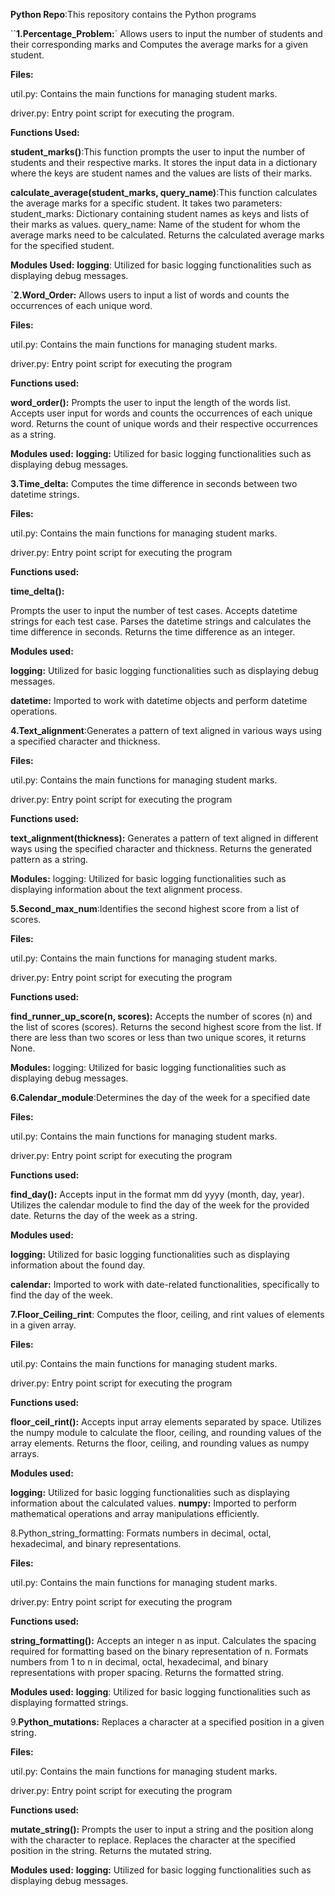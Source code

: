 **Python Repo**:This repository contains the Python programs

``**1.Percentage_Problem:**`
Allows users to input the number of students and their corresponding marks and Computes the average marks for a given student.

**Files:**

util.py: Contains the main functions for managing student marks.

driver.py: Entry point script for executing the program.

**Functions Used:**

**student_marks()**:This function prompts the user to input the number of students and their respective marks.
It stores the input data in a dictionary where the keys are student names and the values are lists of their marks.

**calculate_average(student_marks, query_name)**:This function calculates the average marks for a specific student.
It takes two parameters:
student_marks: Dictionary containing student names as keys and lists of their marks as values.
query_name: Name of the student for whom the average marks need to be calculated.
Returns the calculated average marks for the specified student.

**Modules Used:**
**logging**: Utilized for basic logging functionalities such as displaying debug messages.

**`2.Word_Order:**
Allows users to input a list of words and counts the occurrences of each unique word.

**Files:**

util.py: Contains the main functions for managing student marks.

driver.py: Entry point script for executing the program

**Functions used:**

**word_order():**
Prompts the user to input the length of the words list.
Accepts user input for words and counts the occurrences of each unique word.
Returns the count of unique words and their respective occurrences as a string.

**Modules used:**
**logging:** Utilized for basic logging functionalities such as displaying debug messages.

**3.Time_delta:**
 Computes the time difference in seconds between two datetime strings.

**Files:**

util.py: Contains the main functions for managing student marks.

driver.py: Entry point script for executing the program

**Functions used:**

**time_delta():**

Prompts the user to input the number of test cases.
Accepts datetime strings for each test case.
Parses the datetime strings and calculates the time difference in seconds.
Returns the time difference as an integer.

**Modules used:**

**logging:** Utilized for basic logging functionalities such as displaying debug messages.

**datetime:** Imported to work with datetime objects and perform datetime operations.

**4.Text_alignment**:Generates a pattern of text aligned in various ways using a specified character and thickness.

**Files:**

util.py: Contains the main functions for managing student marks.

driver.py: Entry point script for executing the program

**Functions used:**

**text_alignment(thickness):**
Generates a pattern of text aligned in different ways using the specified character and thickness.
Returns the generated pattern as a string.

**Modules:**
logging: Utilized for basic logging functionalities such as displaying information about the text alignment process.

**5.Second_max_num**:Identifies the second highest score from a list of scores.

**Files:**

util.py: Contains the main functions for managing student marks.

driver.py: Entry point script for executing the program

**Functions used:**

**find_runner_up_score(n, scores):**
Accepts the number of scores (n) and the list of scores (scores).
Returns the second highest score from the list.
If there are less than two scores or less than two unique scores, it returns None.

**Modules:**
logging: Utilized for basic logging functionalities such as displaying debug messages.

**6.Calendar_module**:Determines the day of the week for a specified date

**Files:**

util.py: Contains the main functions for managing student marks.

driver.py: Entry point script for executing the program

**Functions used:**

**find_day():**
Accepts input in the format mm dd yyyy (month, day, year).
Utilizes the calendar module to find the day of the week for the provided date.
Returns the day of the week as a string.

**Modules used:**

**logging:** Utilized for basic logging functionalities such as displaying information about the found day.

**calendar:** Imported to work with date-related functionalities, specifically to find the day of the week.

**7.Floor_Ceiling_rint**: Computes the floor, ceiling, and rint values of elements in a given array.

**Files:**

util.py: Contains the main functions for managing student marks.

driver.py: Entry point script for executing the program

**Functions used:**

**floor_ceil_rint():**
Accepts input array elements separated by space.
Utilizes the numpy module to calculate the floor, ceiling, and rounding values of the array elements.
Returns the floor, ceiling, and rounding values as numpy arrays.

**Modules used:**

**logging:** Utilized for basic logging functionalities such as displaying information about the calculated values.
**numpy:** Imported to perform mathematical operations and array manipulations efficiently.

8.Python_string_formatting: Formats numbers in decimal, octal, hexadecimal, and binary representations.

**Files:**

util.py: Contains the main functions for managing student marks.

driver.py: Entry point script for executing the program

**Functions used:**

**string_formatting():**
Accepts an integer n as input.
Calculates the spacing required for formatting based on the binary representation of n.
Formats numbers from 1 to n in decimal, octal, hexadecimal, and binary representations with proper spacing.
Returns the formatted string.

**Modules used:**
**logging**: Utilized for basic logging functionalities such as displaying formatted strings.

9.**Python_mutations:** Replaces a character at a specified position in a given string.

**Files:**

util.py: Contains the main functions for managing student marks.

driver.py: Entry point script for executing the program

**Functions used:**

**mutate_string():**
Prompts the user to input a string and the position along with the character to replace.
Replaces the character at the specified position in the string.
Returns the mutated string.

**Modules used:**
**logging:** Utilized for basic logging functionalities such as displaying debug messages.

